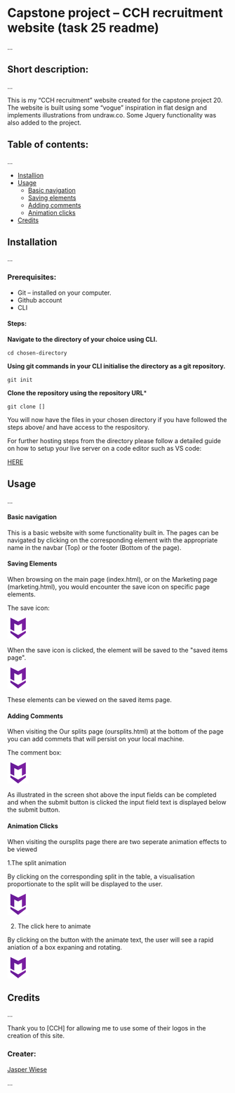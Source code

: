 # Capstone project – CCH recruitment website (task 25 readme) 

...

## Short description: 
...

This is my “CCH recruitment” website created for the capstone project 20. The website is built using some “vogue” inspiration in flat design and implements illustrations from undraw.co. Some Jquery functionality was also added to the project.

## Table of contents:
...

* [Installion](https://github.com/Jaswiese/capstoneProject20/blob/main/README.md#installation) 
* [Usage](https://github.com/Jaswiese/capstoneProject20#usage)
  * [Basic navigation](https://github.com/Jaswiese/capstoneProject20#basic-navigation)
  * [Saving elements](https://github.com/Jaswiese/capstoneProject20#saving-elements)
  * [Adding comments](https://github.com/Jaswiese/capstoneProject20#adding-comments)
  * [Animation clicks](https://github.com/Jaswiese/capstoneProject20#animation-clicks)
* [Credits](https://github.com/Jaswiese/capstoneProject20#usage) 

## Installation
...

 ### Prerequisites:
  * Git – installed on your computer. 
  * Github account 
  * CLI 
  
  #### Steps: 
  
  **Navigate to the directory of your choice using CLI.** 
  
  ```
  cd chosen-directory
  
  ```
  **Using git commands in your CLI initialise the directory as a git repository.**
  
  ```
  git init
  
  ```
  
  **Clone the repository using the repository URL*** 
  
  ```
  git clone []
  
  ```
  
  
  You will now have the files in your chosen directory if you have followed the steps above/ and have access to the respository.
  
  For further hosting steps from the directory please follow a detailed guide on how to setup your live server on a code editor such as VS code:
  
  [HERE](https://www.youtube.com/watch?v=_wue59ldqMg)
  


## Usage
...

#### Basic navigation

This is a basic website with some functionality built in. 
The pages can be navigated by clicking on the corresponding element with the appropriate name in the navbar (Top) or the footer (Bottom of the page).

#### Saving Elements

When browsing on the main page (index.html), or on the Marketing page (marketing.html), you would encounter the save icon on specific page elements.

The save icon: 

![alt text](https://github.com/adam-p/markdown-here/raw/master/src/common/images/icon48.png "Logo Title Text 1")

When the save icon is clicked, the element will be saved to the "saved items page". 

![alt text](https://github.com/adam-p/markdown-here/raw/master/src/common/images/icon48.png "Logo Title Text 1")

These elements can be viewed on the saved items page.

#### Adding Comments

When visiting the Our splits page (oursplits.html) at the bottom of the page you can add commets that will persist on your local machine. 

The comment box:

![alt text](https://github.com/adam-p/markdown-here/raw/master/src/common/images/icon48.png "Logo Title Text 1")

As illustrated in the screen shot above the input fields can be completed and when the submit button is clicked the input field text is displayed below the submit button.


#### Animation Clicks 

When visiting the oursplits page there are two seperate animation effects to be viewed 

1.The split animation

By clicking on the corresponding split in the table, a visualisation proportionate to the split will be displayed to the user.

![alt text](https://github.com/adam-p/markdown-here/raw/master/src/common/images/icon48.png "Logo Title Text 1")

2. The click here to animate 

By clicking on the button with the animate text, the user will see a rapid aniation of a box expaning and rotating. 

![alt text](https://github.com/adam-p/markdown-here/raw/master/src/common/images/icon48.png "Logo Title Text 1")


## Credits
...

Thank you to [CCH] for allowing me to use some of their logos in the creation of this site. 

### Creater:


[Jasper Wiese](http://github.com/jaswiese)

...
